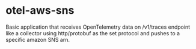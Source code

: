 # otel-aws-sns

Basic application that receives OpenTelemetry data on /v1/traces endpoint like a collector using http/protobuf as the set protocol and pushes to a specific amazon SNS arn.